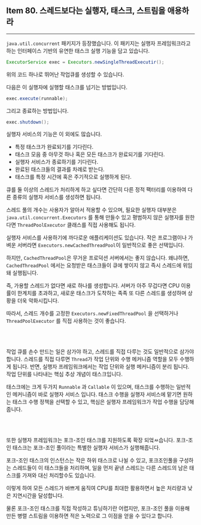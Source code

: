 ## Item 80. 스레드보다는 실행자, 태스크, 스트림을 애용하라
***

`java.util.concurrent` 패키지가 등장했습니다. 이 패키지는 실행자 프레임워크라고 하는 
인터페이스 기반의 유연한 태스크 실행 기능을 담고 있습니다.

```java
ExecutorService exec = Executors.newSingleThreadExecutir();
```

위의 코드 하나로 뛰어난 작업큐를 생성할 수 있습니다.

다음은 이 실행자에 실행할 태스크를 넘기는 방법입니다.
```java
exec.execute(runnable);
```

그리고 종료하는 방법입니다.

```java
exec.shutdown();
```

실행자 서비스의 기능은 이 외에도 많습니다.
- 특정 태스크가 완료되기를 기다린다.
- 태스크 모음 중 아무것 하나 혹은 모든 태스크가 완료되기를 기다린다.
- 실행자 서비스가 종료하기를 기다린다.
- 완료된 태스크들의 결과를 차례로 받는다.
- 태스크를 특정 시간에 혹은 주기적으로 실행하게 된다.

큐를 둘 이상의 스레드가 처리하게 하고 싶다면 간단히 다른 정적 팩터리를 이용하여
다른 종류의 실행자 서비스를 생성하면 됩니다.

스레드 풀의 개수는 사용자가 알아서 적용할 수 있으며, 필요한 실행자 대부분은 `java.util.concurrent.Executors`
를 통해 만들수 있고 평범하지 않은 실행자를 원한다면 `ThreadPoolExecutor` 클래스를 직접 사용해도 됩니다.

실행자 서비스를 사용하기에 까다로운 애플리케이션도 있습니다.
작은 프로그램이나 가벼운 서버라면 `Executors.newCachedThreadPool`이 일반적으로 좋은 선택입니다.

하지만, `CachedThreadPool`은 무거운 프로덕션 서버에서는 좋지 않습니다.
왜냐하면, `CachedThreadPool` 에서는 요청받은 태스크들이 큐에 쌓이지 않고 즉시 스레드에 위임돼 실행됩니다.

즉, 가용할 스레드가 없다면 새로 하나를 생성합니다. 서버가 아주 무겁다면 CPU 이용률이 한계치를 초과하고,
새로운 태스크가 도착하는 족족 또 다른 스레드를 생성하며 상황을 더욱 악화시킵니다.

따라서, 스레드 개수를 고정한 `Executors.newFixedThreadPool` 을 선택하거나
`ThreadPoolExecutor` 를 직접 사용하는 것이 좋습니다.

<br></br>

작업 큐를 손수 만드는 일은 삼가야 하고, 스레드를 직접 다루는 것도 일반적으로 삼가야 합니다.
스레드를 직접 다루면 `Thread`가 작업 단위와 수행 메커니즘 역할을 모두 수행하게 됩니다.
반면, 실행자 프레임워크에서는 작업 단위와 실행 메커니즘이 분리 됩니다.
작업 단위를 나타내는 핵심 추상 개념이 태스크입니다. 

태스크에는 크게 두가지 `Runnable` 과 `Callable` 이 있으며, 태스크를 수행하는 일반적인 메커니즘이 바로 실행자 서비스 입니다.
태스크 수행을 실행자 서비스에 맡기면 원하는 태스크 수행 정책을 선택할 수 있고, 핵심은 실행자 프레임워크가 작업 수행을 담당해줍니다.

<br></br>

또한 실행자 프레임워크는 포크-조인 태스크를 지원하도록 확장 되엌ㅆ습니다.
포크-조인 태스크는 포크-조인 풀이라는 특별한 실행자 서비스가 실행해줍니다.

포크-조인 태스크의 인스턴스는 작은 하위 태스크로 나뉠 수 있고, 포크조인풀을 구성하는
스레드들이 이 태스크들을 처리하며, 일을 먼저 끝낸 스레드는 다른 스레드의 남은 태스크를 가져와 대신 처리할수도 있습니다.

이렇게 하여 모든 스레드가 바쁘게 움직여 CPU를 최대한 활용하면서 높은 처리량과 낮은 지연시간을 달성합니다.

물론 포크-조인 태스크를 직접 작성하고 튜닝하기란 어렵지만, 포크-조인 풀을 이용해 만든 병렬 스트림을 이용하면 적은 노력으로 그 이점을 얻을 수 있다고 합니다.